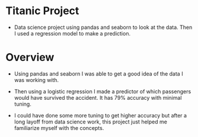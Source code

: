 # Titanic Project
* Data science project using pandas and seaborn to look at the data. Then I used a regression model to make a prediction. 

# Overview
* Using pandas and seaborn I was able to get a good idea of the data I was working with.
* Then using a logistic regression I made a predictor of which passengers would have survived the accident. It has 79% accuracy with minimal tuning.

* I could have done some more tuning to get higher accuracy but after a long layoff from data science work, this project just helped me familiarize myself with the concepts. 
